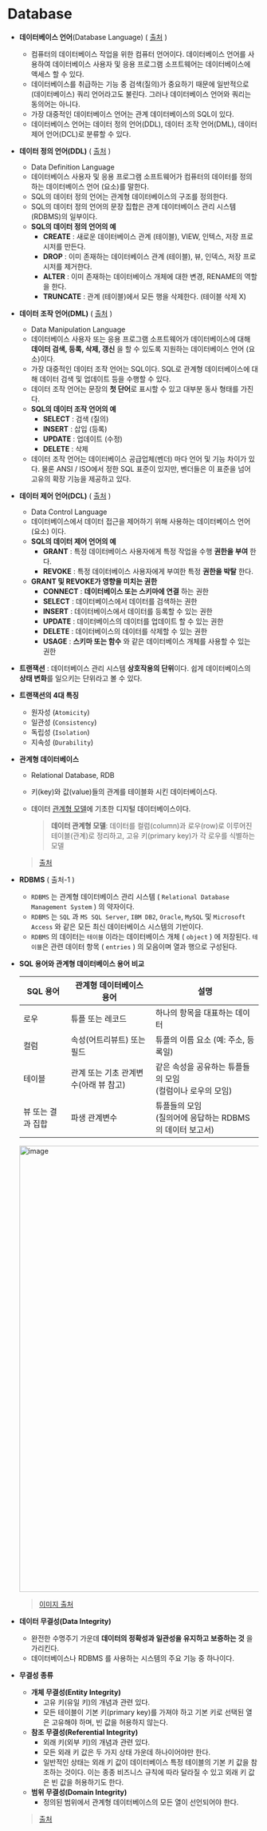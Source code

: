 # Database

- **데이터베이스 언어**(Database Language)  ( [출처](https://ko.wikipedia.org/wiki/%EB%8D%B0%EC%9D%B4%ED%84%B0%EB%B2%A0%EC%9D%B4%EC%8A%A4_%EC%96%B8%EC%96%B4) )
  - 컴퓨터의 데이터베이스 작업을 위한 컴퓨터 언어이다. 데이터베이스 언어를 사용하여 데이터베이스 사용자 및 응용 프로그램 소프트웨어는 데이터베이스에 액세스 할 수 있다. 
  - 데이터베이스를 취급하는 기능 중 검색(질의)가 중요하기 때문에 일반적으로 (데이터베이스) 쿼리 언어라고도 불린다. 그러나 데이터베이스 언어와 쿼리는 동의어는 아니다. 
  - 가장 대중적인 데이터베이스 언어는 관계 데이터베이스의 SQL이 있다.
  - 데이터베이스 언어는 데이터 정의 언어(DDL), 데이터 조작 언어(DML), 데이터 제어 언어(DCL)로 분류할 수 있다.
- **데이터 정의 언어(DDL)**   ( [출처](https://ko.wikipedia.org/wiki/%EB%8D%B0%EC%9D%B4%ED%84%B0_%EC%A0%95%EC%9D%98_%EC%96%B8%EC%96%B4) )
  - Data Definition Language
  - 데이터베이스 사용자 및 응용 프로그램 소프트웨어가 컴퓨터의 데이터를 정의하는 데이터베이스 언어 (요소)를 말한다.
  - SQL의 데이터 정의 언어는 관계형 데이터베이스의 구조를 정의한다.
  - SQL의 데이터 정의 언어의 문장 집합은 관계 데이터베이스 관리 시스템(RDBMS)의 일부이다.
  - **SQL의 데이터 정의 언어의 예**
    - **CREATE** : 새로운 데이터베이스 관계 (테이블), VIEW, 인텍스, 저장 프로시저를 만든다.
    - **DROP** : 이미 존재하는 데이터베이스 관계 (테이블), 뷰, 인덱스, 저장 프로시저를 제거한다.
    - **ALTER** : 이미 존재하는 데이터베이스 개체에 대한 변경, RENAME의 역할을 한다.
    - **TRUNCATE** : 관계 (테이블)에서 모든 행을 삭제한다. (테이블 삭제 X)
- **데이터 조작 언어(DML)**  ( [출처](https://ko.wikipedia.org/wiki/%EB%8D%B0%EC%9D%B4%ED%84%B0_%EC%A1%B0%EC%9E%91_%EC%96%B8%EC%96%B4) )
  - Data Manipulation Language
  - 데이터베이스 사용자 또는 응용 프로그램 소프트웨어가 데이터베이스에 대해 **데이터 검색, 등록, 삭제, 갱신** 을 할  수 있도록 지원하는 데이터베이스 언어 (요소)이다. 
  - 가장 대중적인 데이터 조작 언어는 SQL이다. SQL로 관계형 데이터베이스에 대해 데이터 검색 및 업데이트 등을 수행할 수 있다.
  - 데이터 조작 언어는 문장의 **첫 단어**로 표시할 수 있고 대부분 동사 형태를 가진다.
  - **SQL의 데이터 조작 언어의 예**
    - **SELECT** : 검색 (질의)
    - **INSERT** : 삽입 (등록)
    - **UPDATE** : 업데이트 (수정)
    - **DELETE** : 삭제
  - 데이터 조작 언어는 데이터베이스 공급업체(벤더) 마다 언어 및 기능 차이가 있다. 물론 ANSI / ISO에서 정한 SQL 표준이 있지만, 벤더들은 이 표준을 넘어 고유의 확장 기능을 제공하고 있다. 
- **데이터 제어 언어(DCL)**  ( [출처](https://ko.wikipedia.org/wiki/%EB%8D%B0%EC%9D%B4%ED%84%B0_%EC%A0%9C%EC%96%B4_%EC%96%B8%EC%96%B4) )
  - Data Control Language
  - 데이터베이스에서 데이터 접근을 제어하기 위해 사용하는 데이터베이스 언어 (요소) 이다.
  - **SQL의 데이터 제어 언어의 예**
    - **GRANT** : 특정 데이터베이스 사용자에게 특정 작업을 수행 **권한을 부여** 한다.
    - **REVOKE** : 특정 데이터베이스 사용자에게 부여한 특정 **권한을 박탈** 한다.
  - **GRANT 및 REVOKE가 영향을 미치는 권한**
    - **CONNECT** : **데이터베이스 또는 스키마에 연결** 하는 권한
    - **SELECT** : 데이터베이스에서 데이터를 검색하는 권한
    - **INSERT** : 데이터베이스에서 데이터를 등록할 수 있는 권한
    - **UPDATE** : 데이터베이스의 데이터를 업데이트 할 수 있는 권한
    - **DELETE** : 데이터베이스의 데이터를 삭제할 수 있는 권한
    - **USAGE** : **스키마 또는 함수** 와 같은 데이터베이스 개체를 사용할 수 있는 권한
- **트랜잭션** : 데이터베이스 관리 시스템 **상호작용의 단위**이다. 쉽게 데이터베이스의 **상태 변화**를 일으키는 단위라고 볼 수 있다. 
- **트랜잭션의 4대 특징**
  - 원자성 (`Atomicity`)
  - 일관성 (`Consistency`)
  - 독립성 (`Isolation`)
  - 지속성 (`Durability`) 

- **관계형 데이터베이스**

  - Relational Database, RDB

  - 키(key)와 값(value)들의 관계를 테이블화 시킨 데이터베이스다.

  - 데이터 [관계형 모델](https://ko.wikipedia.org/wiki/%EA%B4%80%EA%B3%84%ED%98%95_%EB%AA%A8%EB%8D%B8)에 기초한 디지털 데이터베이스이다.

    > **데이터 관계형 모델**: 데이터를 컬럼(column)과 로우(row)로 이루어진 테이블(관계)로 정리하고, 고유 키(primary key)가 각 로우를 식별하는 모델

  > [출처](https://ko.wikipedia.org/wiki/%EA%B4%80%EA%B3%84%ED%98%95_%EB%8D%B0%EC%9D%B4%ED%84%B0%EB%B2%A0%EC%9D%B4%EC%8A%A4)



- **RDBMS**  ( 출처-1 ) 
  - `RDBMS` 는 관계형 데이터베이스 관리 시스템 ( `Relational Database Management System` ) 의 약자이다.
  - `RDBMS` 는 `SQL` 과 `MS SQL Server`,  `IBM DB2`,  `Oracle`,  `MySQL`  및  `Microsoft Access` 와 같은 모든 최신 데이터베이스 시스템의 기반이다.
  - `RDBMS` 의 데이터는 `테이블` 이라는 데이터베이스 개체 ( `object` ) 에 저장된다. `테이블`은 관련 데이터 항목 ( `entries` ) 의 모음이며 열과 행으로 구성된다.

- **SQL 용어와 관계형 데이터베이스 용어 비교**

  | SQL 용어          | 관계형 데이터베이스 용어              | 설명                                                         |
  | ----------------- | ------------------------------------- | ------------------------------------------------------------ |
  | 로우              | 튜플 또는 레코드                      | 하나의 항목을 대표하는 데이터                                |
  | 컬럼              | 속성(어트리뷰트) 또는 필드            | 튜플의 이름 요소 (예: 주소, 등록일)                          |
  | 테이블            | 관계 또는 기초 관계변수(아래 뷰 참고) | 같은 속성을 공유하는 튜플들의 모임<br />(컬럼이나 로우의 모임) |
  | 뷰 또는 결과 집합 | 파생 관계변수                         | 튜플들의 모임<br />(질의어에 응답하는 RDBMS의 데이터 보고서) |

  <img width="893" alt="image" src="https://user-images.githubusercontent.com/49539592/142728368-87adc580-9b45-4dc0-ae55-78578349ff31.png">
  
  > [이미지 출처](https://ko.wikipedia.org/wiki/%EA%B4%80%EA%B3%84%ED%98%95_%EB%8D%B0%EC%9D%B4%ED%84%B0%EB%B2%A0%EC%9D%B4%EC%8A%A4)

- **데이터 무결성(Data Integrity)**

  - 완전한 수명주기 가운데 **데이터의 정확성과 일관성을 유지하고 보증하는 것** 을 가리킨다.
  - 데이터베이스나 RDBMS 를 사용하는 시스템의 주요 기능 중 하나이다.

- **무결성 종류**

  - **개체 무결성(Entity Integrity)**
    - 고유 키(유일 키)의 개념과 관련 있다. 
    - 모든 테이블이 기본 키(primary key)를 가져야 하고 기본 키로 선택된 열은 고유해야 하며, 빈 값을 허용하지 않는다.
  - **참조 무결성(Referential Integrity)**
    - 외래 키(외부 키)의 개념과 관련 있다.
    - 모든 외래 키 값은 두 가지 상태 가운데 하나이어야만 한다.
    - 일반적인 상태는 외래 키 값이 데이터베이스 특정 테이블의 기본 키 값을 참조하는 것이다. 이는 종종 비즈니스 규칙에 따라 달라질 수 있고 외래 키 값은 빈 값을 허용하기도 한다.
  - **범위 무결성(Domain Integrity)**
    - 정의된 범위에서 관계형 데이터베이스의 모든 열이 선언되어야 한다.
  > [출처](https://ko.wikipedia.org/wiki/%EB%8D%B0%EC%9D%B4%ED%84%B0_%EB%AC%B4%EA%B2%B0%EC%84%B1)

